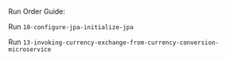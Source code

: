 Run Order Guide:

Run `10-configure-jpa-initialize-jpa`

Run `13-invoking-currency-exchange-from-currency-conversion-microservice`